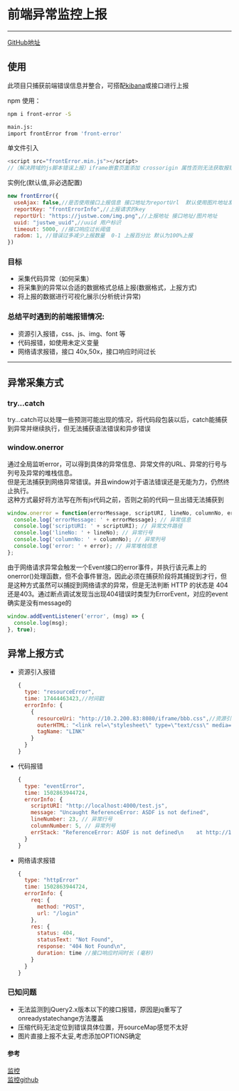 # 前端异常监控上报  
---

[GitHub地址](https://github.com/justwe7/frontError)  

## 使用
此项目只捕获前端错误信息并整合，可搭配[kibana](https://www.elastic.co/guide/cn/kibana/current/setup.html)或接口进行上报   

  
npm 使用：
``` bash
npm i front-error -S 

main.js: 
import frontError from 'front-error'
```
单文件引入
```javascript
<script src="frontError.min.js"></script>
//（解决跨域的js脚本错误上报）iframe嵌套页面添加 crossorigin 属性否则无法获取报错信息 添加 crossOrigin 属性完成跨域上报，别忘了服务器也设置 Access-Control-Allow-Origin 的响应头。
```

实例化(默认值,非必选配置)
```javascript
new frontError({
  useAjax: false,//是否使用接口上报信息 接口地址为reportUrl  默认使用图片地址发送 
  reportKey: "frontErrorInfo",//上报请求的key
  reportUrl: "https://justwe.com/img.png",//上报地址 接口地址/图片地址
  uuid: "justwe_uuid",//uuid 用户标识
  timeout: 5000, //接口响应过长阈值
  radom: 1, //错误过多减少上报数量  0-1 上报百分比 默认为100%上报
})
```

### 目标

- 采集代码异常（如何采集）
- 将采集到的异常以合适的数据格式总结上报(数据格式，上报方式)
- 将上报的数据进行可视化展示(分析统计异常)

### 总结平时遇到的前端报错情况:

- 资源引入报错，css、js、img、font 等
- 代码报错，如使用未定义变量
- 网络请求报错，接口 40x,50x，接口响应时间过长

---

## 异常采集方式

### try...catch
try...catch可以处理一些预测可能出现的情况，将代码段包装以后，catch能捕获到异常并继续执行，但无法捕获语法错误和异步错误

### window.onerror
通过全局监听error，可以得到具体的异常信息、异常文件的URL、异常的行号与列号及异常的堆栈信息。   
但是无法捕获到网络异常错误。并且window对于语法错误还是无能为力，仍然终止执行。   
这种方式最好将方法写在所有js代码之前，否则之前的代码一旦出错无法捕获到

```javascript
window.onerror = function(errorMessage, scriptURI, lineNo, columnNo, error) {
  console.log('errorMessage: ' + errorMessage); // 异常信息
  console.log('scriptURI: ' + scriptURI); // 异常文件路径
  console.log('lineNo: ' + lineNo); // 异常行号
  console.log('columnNo: ' + columnNo); // 异常列号
  console.log('error: ' + error); // 异常堆栈信息
};
```

由于网络请求异常会触发一个Event接口的error事件，并执行该元素上的onerror()处理函数，但不会事件冒泡，因此必须在捕获阶段将其捕捉到才行，但是这种方式虽然可以捕捉到网络请求的异常，但是无法判断 HTTP 的状态是 404 还是403。通过断点调试发现当出现404错误时类型为ErrorEvent，对应的event确实是没有message的
```javascript
window.addEventListener('error', (msg) => {
  console.log(msg);
}, true);
```

## 异常上报方式
- 资源引入报错
  ```javascript
  {
    type: "resourceError",
    time: 17444463423,//时间戳
    errorInfo: {
      {
        resourceUri: "http://10.2.200.83:8080/iframe/bbb.css",//资源引入地址
        outerHTML: "<link rel=\"stylesheet\" type=\"text/css\" media=\"screen\" href=\"bbb.css\">",
        tagName: "LINK"
      }
    }
  }
  ```
- 代码报错
  ```javascript   
  {
    type: "eventError",
    time: 1502863944724,
    errorInfo: {
      scriptURI: "http://localhost:4000/test.js",
      message: "Uncaught ReferenceError: ASDF is not defined",
      lineNumber: 23, // 异常行号
      columnNumber: 5, // 异常列号
      errStack: "ReferenceError: ASDF is not defined\n    at http://10.2.200.83:8080/iframe/b.html:23:5"//报错堆栈
    }
  }
  ```
- 网络请求报错
  ```javascript   
  {
    type: "httpError"
    time: 1502863944724,
    errorInfo: {
      req: {
        method: "POST",
        url: "/login"
      },
      res: {
        status: 404,
        statusText: "Not Found",
        response: "404 Not Found\n",
        duration: time //接口响应时间时长 (毫秒)
      }
    }
  }
  ```

### 已知问题  
- 无法监测到jQuery2.x版本以下的接口报错，原因是jq重写了onreadystatechange方法覆盖 
- 压缩代码无法定位到错误具体位置，开sourceMap感觉不太好  
- 图片直接上报不太妥,考虑添加OPTIONS确定  

#### 参考   
[监控](https://segmentfault.com/a/1190000016959011#articleHeader10)    
[监控github](https://github.com/happylindz/blog/issues/5)